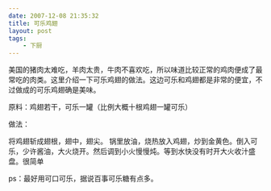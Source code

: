 ```yaml
---
date: 2007-12-08 21:35:32
title: 可乐鸡翅
layout: post
tags:
    - 下厨
---
```

美国的猪肉太难吃，羊肉太贵，牛肉不喜欢吃，所以味道比较正常的鸡肉便成了最常吃的肉类。这里介绍一下可乐鸡翅的做法。这边可乐和鸡翅都是非常的便宜，不过做成的可乐鸡翅确是美味。

原料：鸡翅若干，可乐一罐（比例大概十根鸡翅一罐可乐）

做法：

将鸡翅斩成翅根，翅中，翅尖。 锅里放油，烧热放入鸡翅，炒到金黄色。倒入可乐，少许酱油，大火烧开。然后调到小火慢慢炖。等到水快没有时开大火收汁盛盘。很简单

ps：最好用可口可乐，据说百事可乐糖有点多。

